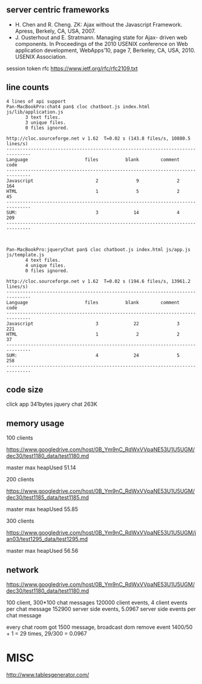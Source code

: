 ## server centric frameworks
- H. Chen and R. Cheng. ZK: Ajax without the Javascript Framework. Apress, Berkely, CA, USA, 2007.
- J. Ousterhout and E. Stratmann. Managing state for Ajax- driven web components. In Proceedings of the 2010 USENIX conference on Web application development, WebApps’10, page 7, Berkeley, CA, USA, 2010. USENIX Association.


session token rfc
https://www.ietf.org/rfc/rfc2109.txt



## line counts

```
4 lines of api support
Pan-MacBookPro:chat4 pan$ cloc chatboot.js index.html js/lib/application.js 
       3 text files.
       3 unique files.                              
       0 files ignored.

http://cloc.sourceforge.net v 1.62  T=0.02 s (143.8 files/s, 10880.5 lines/s)
-------------------------------------------------------------------------------
Language                     files          blank        comment           code
-------------------------------------------------------------------------------
Javascript                       2              9              2            164
HTML                             1              5              2             45
-------------------------------------------------------------------------------
SUM:                             3             14              4            209
-------------------------------------------------------------------------------



Pan-MacBookPro:jqueryChat pan$ cloc chatboot.js index.html js/app.js js/template.js 
       4 text files.
       4 unique files.                              
       0 files ignored.

http://cloc.sourceforge.net v 1.62  T=0.02 s (194.6 files/s, 13961.2 lines/s)
-------------------------------------------------------------------------------
Language                     files          blank        comment           code
-------------------------------------------------------------------------------
Javascript                       3             22              3            221
HTML                             1              2              2             37
-------------------------------------------------------------------------------
SUM:                             4             24              5            258
-------------------------------------------------------------------------------

```

## code size
click app 341bytes 
jquery chat 263K

## memory usage

100 clients

https://www.googledrive.com/host/0B_Ym9nC_RdWxVVpaNE53U1U5UGM/dec30/test1180_data/test1180.md

master max heapUsed 51.14

200 clients

https://www.googledrive.com/host/0B_Ym9nC_RdWxVVpaNE53U1U5UGM/dec30/test1185_data/test1185.md

master max heapUsed 55.85

300 clients

https://www.googledrive.com/host/0B_Ym9nC_RdWxVVpaNE53U1U5UGM/jan03/test1295_data/test1295.md

master max heapUsed 56.56

## network

https://www.googledrive.com/host/0B_Ym9nC_RdWxVVpaNE53U1U5UGM/dec30/test1180_data/test1180.md

100 client, 300*100 chat messages
120000 client events,
4 client events per chat message
152900 server side events,
5.0967 server side events per chat message

every chat room got 1500 message, broadcast dom remove event 1400/50 + 1 = 29 times, 29/300 = 0.0967



# MISC

http://www.tablesgenerator.com/

